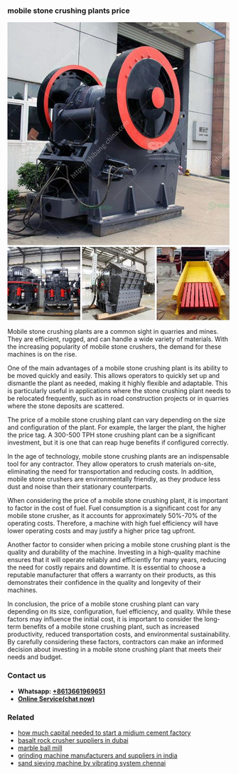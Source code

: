 <h3>mobile stone crushing plants price</h3><img src='1708498135.jpg' alt=''><p>Mobile stone crushing plants are a common sight in quarries and mines. They are efficient, rugged, and can handle a wide variety of materials. With the increasing popularity of mobile stone crushers, the demand for these machines is on the rise.</p><p>One of the main advantages of a mobile stone crushing plant is its ability to be moved quickly and easily. This allows operators to quickly set up and dismantle the plant as needed, making it highly flexible and adaptable. This is particularly useful in applications where the stone crushing plant needs to be relocated frequently, such as in road construction projects or in quarries where the stone deposits are scattered.</p><p>The price of a mobile stone crushing plant can vary depending on the size and configuration of the plant. For example, the larger the plant, the higher the price tag. A 300-500 TPH stone crushing plant can be a significant investment, but it is one that can reap huge benefits if configured correctly.</p><p>In the age of technology, mobile stone crushing plants are an indispensable tool for any contractor. They allow operators to crush materials on-site, eliminating the need for transportation and reducing costs. In addition, mobile stone crushers are environmentally friendly, as they produce less dust and noise than their stationary counterparts.</p><p>When considering the price of a mobile stone crushing plant, it is important to factor in the cost of fuel. Fuel consumption is a significant cost for any mobile stone crusher, as it accounts for approximately 50%-70% of the operating costs. Therefore, a machine with high fuel efficiency will have lower operating costs and may justify a higher price tag upfront.</p><p>Another factor to consider when pricing a mobile stone crushing plant is the quality and durability of the machine. Investing in a high-quality machine ensures that it will operate reliably and efficiently for many years, reducing the need for costly repairs and downtime. It is essential to choose a reputable manufacturer that offers a warranty on their products, as this demonstrates their confidence in the quality and longevity of their machines.</p><p>In conclusion, the price of a mobile stone crushing plant can vary depending on its size, configuration, fuel efficiency, and quality. While these factors may influence the initial cost, it is important to consider the long-term benefits of a mobile stone crushing plant, such as increased productivity, reduced transportation costs, and environmental sustainability. By carefully considering these factors, contractors can make an informed decision about investing in a mobile stone crushing plant that meets their needs and budget.</p><h3>Contact us</h3><ul><li><strong>Whatsapp:&nbsp;<a href="https://wa.me/8613661969651">+8613661969651</a></strong></li><li><a href="https://swt.shibang-china.com/?git&amp;zhl&amp;mobile stone crushing plants price"><strong>Online Service(chat now)</strong></a></li></ul><h3>Related</h3><ul><li><a href='how much capital needed to start a midium cement factory.md'>how much capital needed to start a midium cement factory</a></li><li><a href='basalt rock crusher suppliers in dubai.md'>basalt rock crusher suppliers in dubai</a></li><li><a href='marble ball mill.md'>marble ball mill</a></li><li><a href='grinding machine manufacturers and suppliers in india.md'>grinding machine manufacturers and suppliers in india</a></li><li><a href='sand sieving machine by vibrating system chennai.md'>sand sieving machine by vibrating system chennai</a></li></ul>